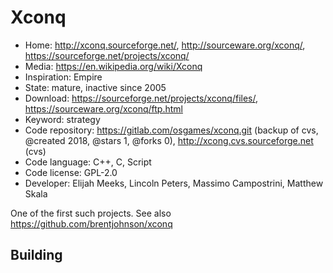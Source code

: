 # Xconq

- Home: http://xconq.sourceforge.net/, http://sourceware.org/xconq/, https://sourceforge.net/projects/xconq/
- Media: https://en.wikipedia.org/wiki/Xconq
- Inspiration: Empire
- State: mature, inactive since 2005
- Download: https://sourceforge.net/projects/xconq/files/, https://sourceware.org/xconq/ftp.html
- Keyword: strategy
- Code repository: https://gitlab.com/osgames/xconq.git (backup of cvs, @created 2018, @stars 1, @forks 0), http://xcong.cvs.sourceforge.net (cvs)
- Code language: C++, C, Script
- Code license: GPL-2.0
- Developer: Elijah Meeks, Lincoln Peters, Massimo Campostrini, Matthew Skala

One of the first such projects.
See also https://github.com/brentjohnson/xconq

## Building
